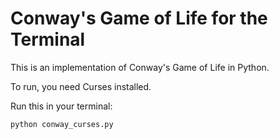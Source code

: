 Conway's Game of Life for the Terminal
======================================

This is an implementation of Conway's Game of Life in Python.
 
To run, you need Curses installed.

Run this in your terminal:

    python conway_curses.py
